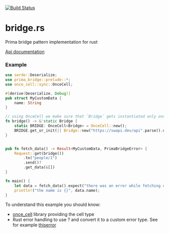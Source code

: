 [![Build Status](https://drone-1.prima.it/api/badges/primait/bridge.rs/status.svg)](https://drone-1.prima.it/primait/bridge.rs)

# bridge.rs
Prima bridge pattern implementation for rust

[Api documentation](https://docs.rs/prima_bridge)

### Example


```rust
use serde::Deserialize;
use prima_bridge::prelude::*;
use once_cell::sync::OnceCell;

#[derive(Deserialize, Debug)]
pub struct MyCustomData {
    name: String
}

// using OnceCell we make sure that `Bridge` gets instantiated only once
fn bridge() -> &'static Bridge {
    static BRIDGE: OnceCell<Bridge> = OnceCell::new();
    BRIDGE.get_or_init(|| Bridge::new("https://swapi.dev/api".parse().unwrap()))
}


pub fn fetch_data() -> Result<MyCustomData, PrimaBridgeError> {
    Request::get(bridge())
        .to("people/1")
        .send()?
        .get_data(&[])
}

fn main() {
    let data = fetch_data().expect("there was an error while fetching data");
    println!("the name is {}", data.name);
}       
```

To understand this example you should know:
 - [once_cell](https://crates.io/crates/once_cell) library providing the cell type
 - Rust error handling to use ? and convert it to a custom error type. See for example [thiserror](https://crates.io/crates/thiserror)